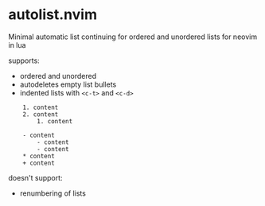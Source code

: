 # autolist.nvim
Minimal automatic list continuing for ordered and unordered lists for neovim in lua

supports:
* ordered and unordered
* autodeletes empty list bullets
* indented lists with `<c-t>` and `<c-d>`
```
	1. content
	2. content
		1. content

	- content
		- content
		- content
	* content
	+ content
```

doesn't support:
* renumbering of lists
